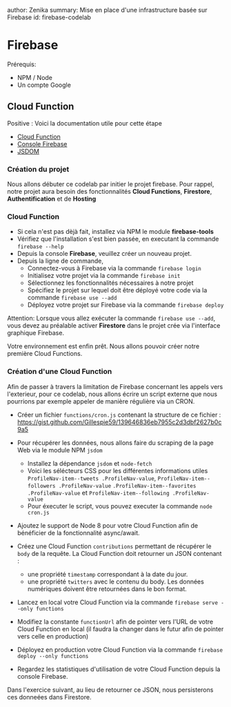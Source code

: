 author: Zenika
summary: Mise en place d'une infrastructure basée sur Firebase
id: firebase-codelab

# Firebase

Prérequis:

- NPM / Node
- Un compte Google

## Cloud Function

Positive
: Voici la documentation utile pour cette étape

- [Cloud Function ](https://firebase.google.com/docs/functions/)
- [Console Firebase](https://console.firebase.google.com)
- [JSDOM](https://www.npmjs.com/package/jsdom)

### Création du projet

Nous allons débuter ce codelab par initier le projet firebase. Pour rappel, notre projet aura besoin des fonctionnalités **Cloud Functions**, **Firestore**, **Authentification** et de **Hosting**

### Cloud Function

- Si cela n'est pas dèjà fait, installez via NPM le module **firebase-tools**
- Vérifiez que l'installation s'est bien passée, en executant la commande `firebase --help`
- Depuis la console **Firebase**, veuillez créer un nouveau projet.
- Depuis la ligne de commande,
  - Connectez-vous à Firebase via la commande `firebase login`
  - Initialisez votre projet via la commande `firebase init`
  - Sélectionnez les fonctionnalités nécessaires à notre projet
  - Spécifiez le projet sur lequel doit être déployé votre code via la commande `firebase use --add`
  - Déployez votre projet sur Firebase via la commande `firebase deploy`

Attention: Lorsque vous allez exécuter la commande `firebase use --add`, vous devez au préalable activer **Firestore** dans le projet crée via l'interface graphique Firebase.

Votre environnement est enfin prêt. Nous allons pouvoir créer notre première Cloud Functions.

### Création d'une Cloud Function

Afin de passer à travers la limitation de Firebase concernant les appels vers l'exterieur, pour ce codelab, nous allons écrire un script externe que nous pourrions par exemple appeler de manière régulière via un CRON.

- Créer un fichier `functions/cron.js` contenant la structure de ce fichier : https://gist.github.com/Gillespie59/139646836eb7955c2d3dbf2627b0c9a5
- Pour récupérer les données, nous allons faire du scraping de la page Web via le module NPM `jsdom`

  - Installez la dépendance `jsdom` et `node-fetch`
  - Voici les sélécteurs CSS pour les différentes informations utiles `ProfileNav-item--tweets .ProfileNav-value`, `ProfileNav-item--followers .ProfileNav-value` `.ProfileNav-item--favorites .ProfileNav-value` et `ProfileNav-item--following .ProfileNav-value`
  - Pour éxecuter le script, vous pouvez executer la commande `node cron.js`

- Ajoutez le support de Node 8 pour votre Cloud Function afin de bénéficier de la fonctionnalité async/await.
- Créez une Cloud Function `contributions` permettant de récupérer le `body` de la requête. La Cloud Function doit retourner un JSON contenant :
  - une propriété `timestamp` correspondant à la date du jour.
  - une propriété `twitters` avec le contenu du body. Les données numériques doivent être retournées dans le bon format.
- Lancez en local votre Cloud Function via la commande `firebase serve --only functions`
- Modifiez la constante `functionUrl` afin de pointer vers l'URL de votre Cloud Function en local (il faudra la changer dans le futur afin de pointer vers celle en production)
- Déployez en production votre Cloud Function via la commande `firebase deploy --only functions`
- Regardez les statistiques d'utilisation de votre Cloud Function depuis la console Firebase.

Dans l'exercice suivant, au lieu de retourner ce JSON, nous persisterons ces donneées dans Firestore.
